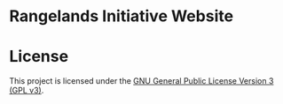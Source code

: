 # Rangelands Initiative Website

# License

This project is licensed under the [GNU General Public License Version 3 (GPL v3)](LICENSE.md).
